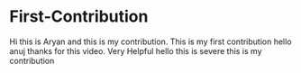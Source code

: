 
# First-Contribution
Hi this is Aryan and this is my contribution.
This is my first contribution
hello anuj thanks for this video. Very Helpful
hello this is severe this is my contribution
